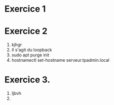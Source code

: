 # Exercice 1


# Exercice 2

1.  kjhgr
2.  Il s'agit du loopback
3.  sudo apt purge init
4.  hostnamectl set-hostname serveur.tpadmin.local

# Exercice 3.
1.  ljbvh
2.  
